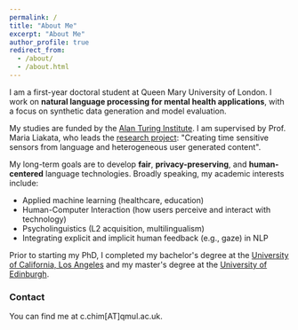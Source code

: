 ```yaml
---
permalink: /
title: "About Me"
excerpt: "About Me"
author_profile: true
redirect_from: 
  - /about/
  - /about.html
---
```


I am a first-year doctoral student at Queen Mary University of London. I work on **natural language processing for mental health applications**, with a focus on synthetic data generation and model evaluation.

My studies are funded by the [Alan Turing Institute](https://www.turing.ac.uk/). I am supervised by Prof. Maria Liakata, who leads the [research project](https://www.turing.ac.uk/people/researchers/ai-fellows): "Creating time sensitive sensors from language and heterogeneous user generated content". 

My long-term goals are to develop **fair**, **privacy-preserving**, and **human-centered** language technologies. Broadly speaking, my academic interests include:
* Applied machine learning (healthcare, education)
* Human-Computer Interaction (how users perceive and interact with technology)
* Psycholinguistics (L2 acquisition, multilingualism)
* Integrating explicit and implicit human feedback (e.g., gaze) in NLP 

Prior to starting my PhD, I completed my bachelor's degree at the [University of California, Los Angeles](https://www.ucla.edu/) and my master's degree at the [University of Edinburgh](https://www.ed.ac.uk/).

### Contact
You can find me at &#x63;&#x2E;&#x63;&#x68;&#x69;&#x6D;[AT]&#x71;&#x6d;&#x75;&#x6c;&#x2e;&#x61;&#x63;&#x2e;&#x75;&#x6b;.